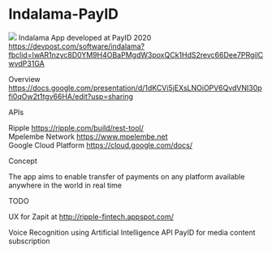 # Indalama-PayID
<a href="https://docs.google.com/presentation/d/1dKCVi5jEXsLNOiOPV6QvdVNI30pfi0qOw2t1tgv66HA/edit?usp=sharing" ><image src="https://challengepost-s3-challengepost.netdna-ssl.com/photos/production/software_photos/001/162/473/datas/small.jpg"></a>
Indalama App developed at PayID 2020 https://devpost.com/software/indalama?fbclid=IwAR1nzyc8D0YM9H4OBaPMgdW3poxQCk1HdS2revc66Dee7PRgilCwvdP31GA

Overview https://docs.google.com/presentation/d/1dKCVi5jEXsLNOiOPV6QvdVNI30pfi0qOw2t1tgv66HA/edit?usp=sharing

APIs<p>
Ripple https://ripple.com/build/rest-tool/<br>
Mpelembe Network https://www.mpelembe.net<br>
Google Cloud Platform  https://cloud.google.com/docs/<br>

Concept<p>
The app aims to enable transfer of payments on any platform available anywhere in the world in real time

TODO<p>
UX for Zapit at http://ripple-fintech.appspot.com/

Voice Recognition using Artificial Intelligence API
PayID for media content subscription
